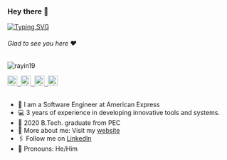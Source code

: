 ### Hey there :wave:

[![Typing SVG](https://readme-typing-svg.herokuapp.com?color=%2336BCF7&lines=This+is+Shrey+Suri)](https://git.io/typing-svg)

###### Glad to see you here :heart:

<p align="left"> <img src="https://komarev.com/ghpvc/?username=rayin19&label=Views&color=blue&style=plastic" alt="rayin19" /> </p>

 <a href="https://shrey-suri.github.io/"> 
  <kbd>
  <img align="centre" alt="shrey's Portfolio" width="22px" src="https://github.com/shrey-suri/shrey-suri/blob/main/Logo.png"/>
</a>
<a href="https://www.linkedin.com/in/shrey-suri/">
  <kbd>
  <img align="centre" alt="shrey's LinkdeIn" width="22px" src="https://cdn-icons-png.flaticon.com/512/174/174857.png" />
</a>
  
 <a href="https://www.instagram.com/shreysuri_/">
  <kbd>
  <img align="centre" alt="shrey's Instagram" width="22px" src="https://upload.wikimedia.org/wikipedia/commons/thumb/e/e7/Instagram_logo_2016.svg/2048px-Instagram_logo_2016.svg.png" />
</a>

<a href="mailto:shrey163@gmail.com">
  <kbd>
  <img align="centre" alt="shrey's Gmail" width="22px" src="https://upload.wikimedia.org/wikipedia/commons/7/7e/Gmail_icon_%282020%29.svg" />
</a>

<br/>
<br/>

- 🏢 I am a Software Engineer at American Express
- 💻 3 years of experience in developing innovative tools and systems. 
- 🏫 2020 B.Tech. graduate from PEC
- 🙋‍ More about me: Visit my [website](https://rayin19.github.io/)
- 🖇 Follow me on [LinkedIn](https://www.linkedin.com/in/shrey-s-b4237716a/)
- 👯 Pronouns: He/Him
